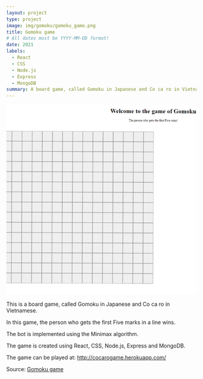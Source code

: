 ```yaml
---
layout: project
type: project
image: img/gomoku/gomoku_game.png
title: Gomoku game
# All dates must be YYYY-MM-DD format!
date: 2021
labels:
  - React
  - CSS
  - Node.js
  - Express
  - MongoDB
summary: A board game, called Gomoku in Japanese and Co ca ro in Vietnamese.
---
```


<img class="img-fluid" src="../img/gomoku/gomoku_game.png">

This is a board game, called Gomoku in Japanese and Co ca ro in Vietnamese.

In this game, the person who gets the first Five marks in a line wins.

The bot is implemented using the Minimax algorithm.

The game is created using React, CSS, Node.js, Express and MongoDB.

The game can be played at: http://cocarogame.herokuapp.com/

Source: <a href="https://github.com/longm89/gomoku_game">Gomoku game </a>
